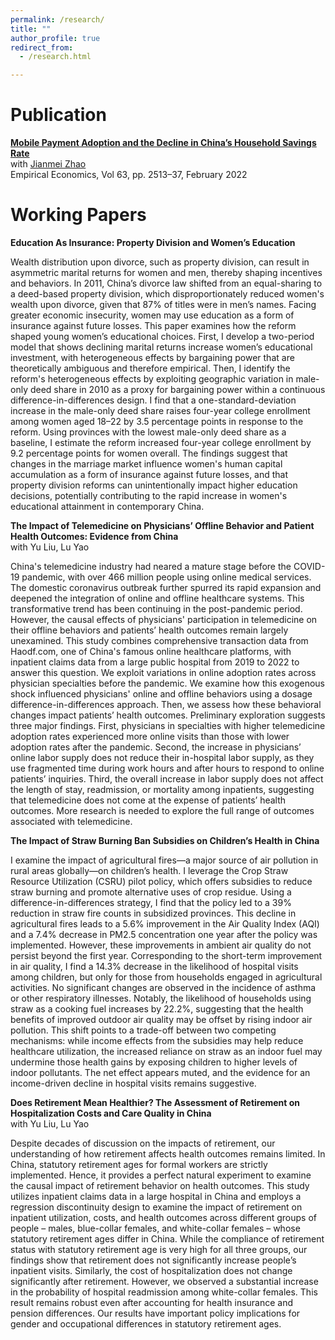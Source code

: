 ```yaml
---
permalink: /research/
title: ""
author_profile: true
redirect_from: 
  - /research.html

---
```

# Publication

**[Mobile Payment Adoption and the Decline in China’s Household Savings Rate](https://link.springer.com/article/10.1007/s00181-022-02212-w)**  
with [Jianmei Zhao](https://www.researchgate.net/profile/Jianmei-Zhao-2)  
Empirical Economics, Vol 63, pp. 2513–37, February 2022

# Working Papers

**Education As Insurance: Property Division and Women’s Education**

Wealth distribution upon divorce, such as property division, can result in asymmetric marital returns for women and men, thereby shaping incentives and behaviors. In 2011, China’s divorce law shifted from an equal-sharing to a deed-based property division, which disproportionately reduced women's wealth upon divorce, given that 87% of titles were in men’s names. Facing greater economic insecurity, women may use education as a form of insurance against future losses. This paper examines how the reform shaped young women’s educational choices. First, I develop a two-period model that shows declining marital returns increase women’s educational investment, with heterogeneous effects by bargaining power that are theoretically ambiguous and therefore empirical. Then, I identify the reform's heterogeneous effects by exploiting geographic variation in male-only deed share in 2010 as a proxy for bargaining power within a continuous difference-in-differences design. I find that a one-standard-deviation increase in the male-only deed share raises four-year college enrollment among women aged 18–22 by 3.5 percentage points in response to the reform. Using provinces with the lowest male-only deed share as a baseline, I estimate the reform increased four-year college enrollment by 9.2 percentage points for women overall. The findings suggest that changes in the marriage market influence women's human capital accumulation as a form of insurance against future losses, and that property division reforms can unintentionally impact higher education decisions, potentially contributing to the rapid increase in women's educational attainment in contemporary China.


**The Impact of Telemedicine on Physicians’ Offline Behavior and Patient Health Outcomes: Evidence from China**  
with Yu Liu, Lu Yao

China's telemedicine industry had neared a mature stage before the COVID-19 pandemic, with over 466 million people using online medical services. The domestic coronavirus outbreak further spurred its rapid expansion and deepened the integration of online and offline healthcare systems. This transformative trend has been continuing in the post-pandemic period. However, the causal effects of physicians' participation in telemedicine on their offline behaviors and patients’ health outcomes remain largely unexamined. This study combines comprehensive transaction data from Haodf.com, one of China's famous online healthcare platforms, with inpatient claims data from a large public hospital from 2019 to 2022 to answer this question. We exploit variations in online adoption rates across physician specialties before the pandemic. We examine how this exogenous shock influenced physicians' online and offline behaviors using a dosage difference-in-differences approach. Then, we assess how these behavioral changes impact patients’ health outcomes. Preliminary exploration suggests three major findings. First, physicians in specialties with higher telemedicine adoption rates experienced more online visits than those with lower adoption rates after the pandemic. Second, the increase in physicians’ online labor supply does not reduce their in-hospital labor supply, as they use fragmented time during work hours and after hours to respond to online patients’ inquiries. Third, the overall increase in labor supply does not affect the length of stay, readmission, or mortality among inpatients, suggesting that telemedicine does not come at the expense of patients’ health outcomes. More research is needed to explore the full range of outcomes associated with telemedicine.

**The Impact of Straw Burning Ban Subsidies on Children’s Health in China**

I examine the impact of agricultural fires—a major source of air pollution in rural areas globally—on children’s health. I leverage the Crop Straw Resource Utilization (CSRU) pilot policy, which offers subsidies to reduce straw burning and promote alternative uses of crop residue. Using a difference-in-differences strategy, I find that the policy led to a 39% reduction in straw fire counts in subsidized provinces. This decline in agricultural fires leads to a 5.6% improvement in the Air Quality Index (AQI) and a 7.4% decrease in PM2.5 concentration one year after the policy was implemented. However, these improvements in ambient air quality do not persist beyond the first year. Corresponding to the short-term improvement in air quality, I find a 14.3% decrease in the likelihood of hospital visits among children, but only for those from households engaged in agricultural activities. No significant changes are observed in the incidence of asthma or other respiratory illnesses. Notably, the likelihood of households using straw as a cooking fuel increases by 22.2%, suggesting that the health benefits of improved outdoor air quality may be offset by rising indoor air pollution. This shift points to a trade-off between two competing mechanisms: while income effects from the subsidies may help reduce healthcare utilization, the increased reliance on straw as an indoor fuel may undermine those health gains by exposing children to higher levels of indoor pollutants. The net effect appears muted, and the evidence for an income-driven decline in hospital visits remains suggestive.

**Does Retirement Mean Healthier? The Assessment of Retirement on Hospitalization Costs and Care Quality in China**  
with Yu Liu, Lu Yao

Despite decades of discussion on the impacts of retirement, our understanding of how retirement affects health outcomes remains limited. In China, statutory retirement ages for formal workers are strictly implemented. Hence, it provides a perfect natural experiment to examine the causal impact of retirement behavior on health outcomes. This study utilizes inpatient claims data in a large hospital in China and employs a regression discontinuity design to examine the impact of retirement on inpatient utilization, costs, and health outcomes across different groups of people – males, blue-collar females, and white-collar females – whose statutory retirement ages differ in China. While the compliance of retirement status with statutory retirement age is very high for all three groups, our findings show that retirement does not significantly increase people’s inpatient visits. Similarly, the cost of hospitalization does not change significantly after retirement. However, we observed a substantial increase in the probability of hospital readmission among white-collar females. This result remains robust even after accounting for health insurance and pension differences. Our results have important policy implications for gender and occupational differences in statutory retirement ages.















